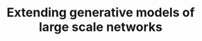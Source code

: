 ---
layout: post
title: "Extending generative models of large scale networks"
project: true
year: 2015
authors: "Eli Stickgold, Bruce Skarin, <b>Ian Stewart</b>, Corey Lofdahl"
venue: BRiMS
link: "http://cc.ist.psu.edu/BRIMS/archives/2015/Stickgold_BRiMS_2015.pdf"
---
